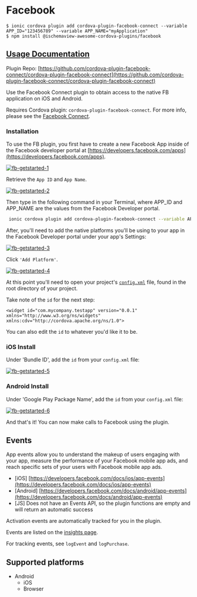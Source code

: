 # Facebook

```text
$ ionic cordova plugin add cordova-plugin-facebook-connect --variable APP_ID="123456789" --variable APP_NAME="myApplication"
$ npm install @ischemaview-awesome-cordova-plugins/facebook
```

## [Usage Documentation](https://danielsogl.gitbook.io/awesome-cordova-plugins/plugins/facebook/)

Plugin Repo: [https://github.com/cordova-plugin-facebook-connect/cordova-plugin-facebook-connect](https://github.com/cordova-plugin-facebook-connect/cordova-plugin-facebook-connect)

Use the Facebook Connect plugin to obtain access to the native FB application on iOS and Android.

Requires Cordova plugin: `cordova-plugin-facebook-connect`. For more info, please see the [Facebook Connect](https://github.com/cordova-plugin-facebook-connect/cordova-plugin-facebook-connect).

### Installation

To use the FB plugin, you first have to create a new Facebook App inside of the Facebook developer portal at [https://developers.facebook.com/apps](https://developers.facebook.com/apps).

[![fb-getstarted-1](https://github.com/danielsogl/awesome-cordova-plugins/tree/8516b357edaca8fc543713ba99c42cfde0225f86/img/docs/native/Facebook/1.png)](https://developers.facebook.com/apps/)

Retrieve the `App ID` and `App Name`.

[![fb-getstarted-2](https://github.com/danielsogl/awesome-cordova-plugins/tree/8516b357edaca8fc543713ba99c42cfde0225f86/img/docs/native/Facebook/2.png)](https://developers.facebook.com/apps/)

Then type in the following command in your Terminal, where APP\_ID and APP\_NAME are the values from the Facebook Developer portal.

```bash
 ionic cordova plugin add cordova-plugin-facebook-connect --variable APP_ID="123456789" --variable APP_NAME="myApplication"
```

After, you'll need to add the native platforms you'll be using to your app in the Facebook Developer portal under your app's Settings:

[![fb-getstarted-3](https://github.com/danielsogl/awesome-cordova-plugins/tree/8516b357edaca8fc543713ba99c42cfde0225f86/img/docs/native/Facebook/3.png)](https://developers.facebook.com/apps/)

Click `'Add Platform'`.

[![fb-getstarted-4](https://github.com/danielsogl/awesome-cordova-plugins/tree/8516b357edaca8fc543713ba99c42cfde0225f86/img/docs/native/Facebook/4.png)](https://developers.facebook.com/apps/)

At this point you'll need to open your project's [`config.xml`](https://cordova.apache.org/docs/en/latest/config_ref/index.html) file, found in the root directory of your project.

Take note of the `id` for the next step:

```text
<widget id="com.mycompany.testapp" version="0.0.1" xmlns="http://www.w3.org/ns/widgets" xmlns:cdv="http://cordova.apache.org/ns/1.0">
```

You can also edit the `id` to whatever you'd like it to be.

### iOS Install

Under 'Bundle ID', add the `id` from your `config.xml` file:

[![fb-getstarted-5](https://github.com/danielsogl/awesome-cordova-plugins/tree/8516b357edaca8fc543713ba99c42cfde0225f86/img/docs/native/Facebook/5.png)](https://developers.facebook.com/apps/)

### Android Install

Under 'Google Play Package Name', add the `id` from your `config.xml` file:

[![fb-getstarted-6](https://github.com/danielsogl/awesome-cordova-plugins/tree/8516b357edaca8fc543713ba99c42cfde0225f86/img/docs/native/Facebook/6.png)](https://developers.facebook.com/apps/)

And that's it! You can now make calls to Facebook using the plugin.

## Events

App events allow you to understand the makeup of users engaging with your app, measure the performance of your Facebook mobile app ads, and reach specific sets of your users with Facebook mobile app ads.

* \[iOS\] [https://developers.facebook.com/docs/ios/app-events](https://developers.facebook.com/docs/ios/app-events)
* \[Android\] [https://developers.facebook.com/docs/android/app-events](https://developers.facebook.com/docs/android/app-events)
* \[JS\] Does not have an Events API, so the plugin functions are empty and will return an automatic success

Activation events are automatically tracked for you in the plugin.

Events are listed on the [insights page](https://www.facebook.com/insights/).

For tracking events, see `logEvent` and `logPurchase`.

## Supported platforms

* Android
  * iOS
  * Browser

